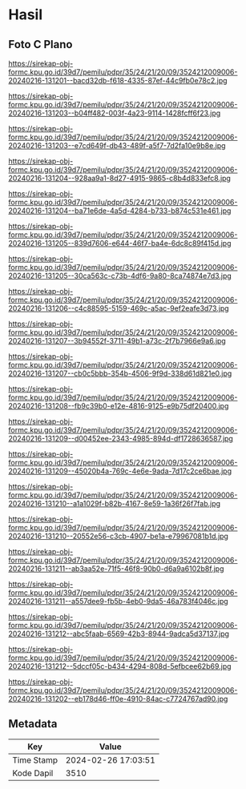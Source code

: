# Hasil

## Foto C Plano

https://sirekap-obj-formc.kpu.go.id/39d7/pemilu/pdpr/35/24/21/20/09/3524212009006-20240216-131201--bacd32db-f618-4335-87ef-44c9fb0e78c2.jpg

https://sirekap-obj-formc.kpu.go.id/39d7/pemilu/pdpr/35/24/21/20/09/3524212009006-20240216-131203--b04ff482-003f-4a23-9114-1428fcff6f23.jpg

https://sirekap-obj-formc.kpu.go.id/39d7/pemilu/pdpr/35/24/21/20/09/3524212009006-20240216-131203--e7cd649f-db43-489f-a5f7-7d2fa10e9b8e.jpg

https://sirekap-obj-formc.kpu.go.id/39d7/pemilu/pdpr/35/24/21/20/09/3524212009006-20240216-131204--928aa9a1-8d27-4915-9865-c8b4d833efc8.jpg

https://sirekap-obj-formc.kpu.go.id/39d7/pemilu/pdpr/35/24/21/20/09/3524212009006-20240216-131204--ba71e6de-4a5d-4284-b733-b874c531e461.jpg

https://sirekap-obj-formc.kpu.go.id/39d7/pemilu/pdpr/35/24/21/20/09/3524212009006-20240216-131205--839d7606-e644-46f7-ba4e-6dc8c89f415d.jpg

https://sirekap-obj-formc.kpu.go.id/39d7/pemilu/pdpr/35/24/21/20/09/3524212009006-20240216-131205--30ca563c-c73b-4df6-9a80-8ca74874e7d3.jpg

https://sirekap-obj-formc.kpu.go.id/39d7/pemilu/pdpr/35/24/21/20/09/3524212009006-20240216-131206--c4c88595-5159-469c-a5ac-9ef2eafe3d73.jpg

https://sirekap-obj-formc.kpu.go.id/39d7/pemilu/pdpr/35/24/21/20/09/3524212009006-20240216-131207--3b94552f-3711-49b1-a73c-2f7b7966e9a6.jpg

https://sirekap-obj-formc.kpu.go.id/39d7/pemilu/pdpr/35/24/21/20/09/3524212009006-20240216-131207--cb0c5bbb-354b-4506-9f9d-338d61d821e0.jpg

https://sirekap-obj-formc.kpu.go.id/39d7/pemilu/pdpr/35/24/21/20/09/3524212009006-20240216-131208--fb9c39b0-e12e-4816-9125-e9b75df20400.jpg

https://sirekap-obj-formc.kpu.go.id/39d7/pemilu/pdpr/35/24/21/20/09/3524212009006-20240216-131209--d00452ee-2343-4985-894d-df1728636587.jpg

https://sirekap-obj-formc.kpu.go.id/39d7/pemilu/pdpr/35/24/21/20/09/3524212009006-20240216-131209--45020b4a-769c-4e6e-9ada-7d17c2ce6bae.jpg

https://sirekap-obj-formc.kpu.go.id/39d7/pemilu/pdpr/35/24/21/20/09/3524212009006-20240216-131210--a1a1029f-b82b-4167-8e59-1a36f26f7fab.jpg

https://sirekap-obj-formc.kpu.go.id/39d7/pemilu/pdpr/35/24/21/20/09/3524212009006-20240216-131210--20552e56-c3cb-4907-be1a-e79967081b1d.jpg

https://sirekap-obj-formc.kpu.go.id/39d7/pemilu/pdpr/35/24/21/20/09/3524212009006-20240216-131211--ab3aa52e-71f5-46f8-90b0-d6a9a6102b8f.jpg

https://sirekap-obj-formc.kpu.go.id/39d7/pemilu/pdpr/35/24/21/20/09/3524212009006-20240216-131211--a557dee9-fb5b-4eb0-9da5-46a783f4046c.jpg

https://sirekap-obj-formc.kpu.go.id/39d7/pemilu/pdpr/35/24/21/20/09/3524212009006-20240216-131212--abc5faab-6569-42b3-8944-9adca5d37137.jpg

https://sirekap-obj-formc.kpu.go.id/39d7/pemilu/pdpr/35/24/21/20/09/3524212009006-20240216-131212--5dccf05c-b434-4294-808d-5efbcee62b69.jpg

https://sirekap-obj-formc.kpu.go.id/39d7/pemilu/pdpr/35/24/21/20/09/3524212009006-20240216-131202--eb178d46-ff0e-4910-84ac-c7724767ad90.jpg


## Metadata

| Key        | Value               |
| ---------- | ------------------- |
| Time Stamp | 2024-02-26 17:03:51 |
| Kode Dapil | 3510                |



